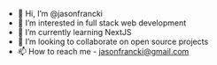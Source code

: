 - 👋 Hi, I’m @jasonfrancki
- 👀 I’m interested in full stack web development
- 🌱 I’m currently learning NextJS
- 💞️ I’m looking to collaborate on open source projects
- 📫 How to reach me - jasonfrancki@gmail.com

